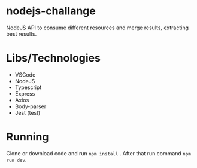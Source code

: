 # nodejs-challange

NodeJS API to consume different resources and merge results, extracting best results.

# Libs/Technologies

* VSCode
* NodeJS
* Typescript
* Express
* Axios
* Body-parser
* Jest (test)

# Running

Clone or download code and run `npm install` . After that run command `npm run dev`.

